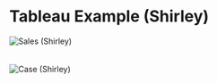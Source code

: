 # Tableau Example (Shirley)

![Sales (Shirley)](https://user-images.githubusercontent.com/86117704/195917257-04fa524b-957f-49e9-b3fd-422f381f4742.png)






######





![Case (Shirley)](https://user-images.githubusercontent.com/86117704/195917274-ef5e4bed-968d-48c6-b2cd-218343923821.png)
